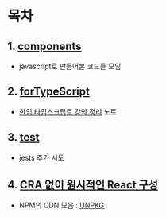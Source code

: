 # 목차
## 1. [components](src/components/)
- javascript로 만들어본 코드들 모임
## 2. [forTypeScript](src/forTypeScript/)
- [한입 타입스크립트 강의 정리](https://inf.run/hvvPV) 노트
## 3. [test](src/test)
- jests 추가 시도 
## 4. [CRA 없이 원시적인 React 구성](src/no_cra_react)
- NPM의 CDN 모음 : [UNPKG](https://unpkg.com/)